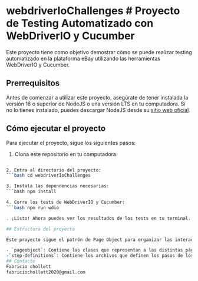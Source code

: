 # webdriverIoChallenges # Proyecto de Testing Automatizado con WebDriverIO y Cucumber

Este proyecto tiene como objetivo demostrar cómo se puede realizar testing automatizado en la plataforma eBay utilizando las herramientas WebDriverIO y Cucumber. 

## Prerrequisitos

Antes de comenzar a utilizar este proyecto, asegúrate de tener instalada la versión 16 o superior de NodeJS o una versión LTS en tu computadora. Si no lo tienes instalado, puedes descargar NodeJS desde su [sitio web oficial](https://nodejs.org).
## Cómo ejecutar el proyecto

Para ejecutar el proyecto, sigue los siguientes pasos:

1. Clona este repositorio en tu computadora: 
```bash git clone https://github.com/tu-usuario/webdriverIoChallenges

2. Entra al directorio del proyecto: 
```bash cd webdriverIoChallenges

3. Instala las dependencias necesarias:
```bash npm install

4. Corre los tests de WebDriverIO y Cucumber:
```bash npm run wdio

. ¡Listo! Ahora puedes ver los resultados de los tests en tu terminal.

## Estructura del proyecto

Este proyecto sigue el patrón de Page Object para organizar las interacciones con la plataforma eBay. Dentro de la carpeta `src`, encontrarás los siguientes directorios:

- `pageobject`: Contiene las clases que representan a las distintas páginas de eBay. Cada clase tiene métodos que representan las distintas acciones que se pueden realizar en la página.
-`step-definitions`: Contiene los archivos que definen los pasos de los escenarios de Cucumber. Cada archivo contiene una serie de pasos que se corresponden con las acciones que se realizan en la página.
## Contacto
Fabricio chollett
fabriciochollett2020@gmail.com
